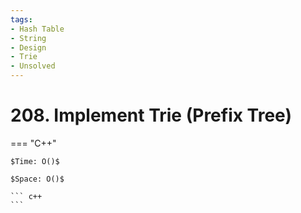 ```yaml
---
tags:
- Hash Table
- String
- Design
- Trie
- Unsolved
---
```



# 208. Implement Trie (Prefix Tree)

=== "C++"

    $Time: O()$

    $Space: O()$

    ``` c++
    ```